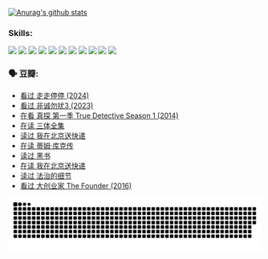 
[![Anurag's github stats](https://github-readme-stats.vercel.app/api?username=w940853815)](https://github.com/anuraghazra/github-readme-stats)

### Skills:

<code><img height="32" src="https://cdn.jsdelivr.net/npm/simple-icons@v5/icons/python.svg"></code>
<code><img height="32" src="https://cdn.jsdelivr.net/npm/simple-icons@v5/icons/javascript.svg"></code>
<code><img height="32" src="https://cdn.jsdelivr.net/npm/simple-icons@v5/icons/django.svg"></code>
<code><img height="32" src="https://cdn.jsdelivr.net/npm/simple-icons@v5/icons/flask.svg"></code>
<code><img height="32" src="https://cdn.jsdelivr.net/npm/simple-icons@v5/icons/vuetify.svg"></code>
<code><img height="32" src="https://cdn.jsdelivr.net/npm/simple-icons@v5/icons/git.svg"></code>
<code><img height="32" src="https://cdn.jsdelivr.net/npm/simple-icons@v5/icons/docker.svg"></code>
<code><img height="32" src="https://cdn.jsdelivr.net/npm/simple-icons@v5/icons/postgresql.svg"></code>
<code><img height="32" src="https://cdn.jsdelivr.net/npm/simple-icons@v5/icons/elasticsearch.svg"></code>
<code><img height="32" src="https://cdn.jsdelivr.net/npm/simple-icons@v5/icons/macos.svg"></code>
<code><img height="32" src="https://cdn.jsdelivr.net/npm/simple-icons@v5/icons/linux.svg"></code>

### 🗣 豆瓣:

<!-- DOUBAN-ACTIVITIES:START -->
- [看过 走走停停‎ (2024)](https://www.douban.com/people/136069238/status/4684430230/?_i=23752930)
- [看过 非诚勿扰3‎ (2023)](https://www.douban.com/people/136069238/status/4676324100/?_i=23752930)
- [在看 真探 第一季 True Detective Season 1‎ (2014)](https://www.douban.com/people/136069238/status/4673382852/?_i=23752930)
- [在读 三体全集](https://www.douban.com/people/136069238/status/4672842521/?_i=23752930)
- [读过 我在北京送快递](https://www.douban.com/people/136069238/status/4672842036/?_i=23752930)
- [在读 蒂姆·库克传](https://www.douban.com/people/136069238/status/4663517053/?_i=23752930)
- [读过 黑书](https://www.douban.com/people/136069238/status/4663516022/?_i=23752930)
- [在读 我在北京送快递](https://www.douban.com/people/136069238/status/4658098365/?_i=23752930)
- [读过 法治的细节](https://www.douban.com/people/136069238/status/4657347558/?_i=23752930)
- [看过 大创业家 The Founder‎ (2016)](https://www.douban.com/people/136069238/status/4649667693/?_i=23752930)
<!-- DOUBAN-ACTIVITIES:END -->


![Snake animation](https://raw.githubusercontent.com/w940853815/w940853815/output/github-contribution-grid-snake.svg)

<!--
**w940853815/w940853815** is a ✨ _special_ ✨ repository because its `README.md` (this file) appears on your GitHub profile.

Here are some ideas to get you started:

- 🔭 I’m currently working on ...
- 🌱 I’m currently learning ...
- 👯 I’m looking to collaborate on ...
- 🤔 I’m looking for help with ...
- 💬 Ask me about ...
- 📫 How to reach me: ...
- 😄 Pronouns: ...
- ⚡ Fun fact: ...
-->
